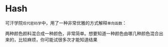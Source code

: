 # Hash

可汗学院`现代密码学`中，用了一种非常优雅的方式解释`单向函数`：

两种颜色颜料混合成一种颜色，非常简单。想要知道一种颜色由哪几种颜色混合出来的，比较麻烦，你可能试很多次才能知道结果


